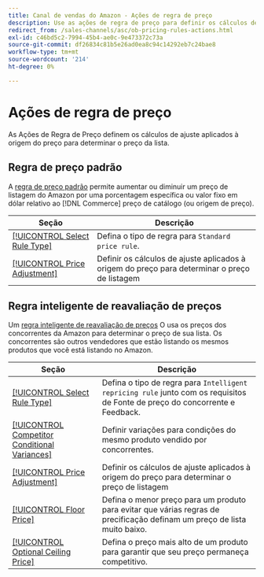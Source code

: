 ```yaml
---
title: Canal de vendas do Amazon - Ações de regra de preço
description: Use as ações de regra de preço para definir os cálculos de ajuste aplicados à origem do preço para determinar o preço de listagem do Amazon.
redirect_from: /sales-channels/asc/ob-pricing-rules-actions.html
exl-id: c46bd5c2-7994-45b4-ae0c-9e473372c73a
source-git-commit: df26834c81b5e26ad0ea8c94c14292eb7c24bae8
workflow-type: tm+mt
source-wordcount: '214'
ht-degree: 0%

---
```


# Ações de regra de preço

As Ações de Regra de Preço definem os cálculos de ajuste aplicados à origem do preço para determinar o preço da lista.

## Regra de preço padrão

A [regra de preço padrão](./standard-price-rules.md) permite aumentar ou diminuir um preço de listagem do Amazon por uma porcentagem específica ou valor fixo em dólar relativo ao [!DNL Commerce] preço de catálogo (ou origem de preço).

| Seção | Descrição |
|--- |--- |
| [[!UICONTROL Select Rule Type]](./standard-price-rules.md) | Defina o tipo de regra para `Standard price rule`. |
| [[!UICONTROL Price Adjustment]](./standard-price-rules.md) | Definir os cálculos de ajuste aplicados à origem do preço para determinar o preço de listagem |

## Regra inteligente de reavaliação de preços

Um [regra inteligente de reavaliação de preços](./intelligent-repricing-rules.md) O usa os preços dos concorrentes da Amazon para determinar o preço de sua lista. Os concorrentes são outros vendedores que estão listando os mesmos produtos que você está listando no Amazon.

| Seção | Descrição |
|--- |--- |
| [[!UICONTROL Select Rule Type]](./intelligent-repricing-rules.md) | Defina o tipo de regra para `Intelligent repricing rule` junto com os requisitos de Fonte de preço do concorrente e Feedback. |
| [[!UICONTROL Competitor Conditional Variances]](./competitor-conditional-variances.md) | Definir variações para condições do mesmo produto vendido por concorrentes. |
| [[!UICONTROL Price Adjustment]](./price-adjustment.md) | Definir os cálculos de ajuste aplicados à origem do preço para determinar o preço de listagem |
| [[!UICONTROL Floor Price]](./floor-price.md) | Defina o menor preço para um produto para evitar que várias regras de precificação definam um preço de lista muito baixo. |
| [[!UICONTROL Optional Ceiling Price]](./optional-ceiling-price.md) | Defina o preço mais alto de um produto para garantir que seu preço permaneça competitivo. |
